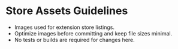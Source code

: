 # Store Assets Guidelines

- Images used for extension store listings.
- Optimize images before committing and keep file sizes minimal.
- No tests or builds are required for changes here.

